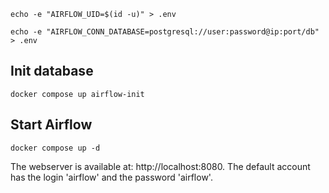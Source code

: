 ```shell
echo -e "AIRFLOW_UID=$(id -u)" > .env
```
```shell
echo -e "AIRFLOW_CONN_DATABASE=postgresql://user:password@ip:port/db" > .env
```

## Init database
```shell
docker compose up airflow-init
```

## Start Airflow
```shell
docker compose up -d
```

The webserver is available at: http://localhost:8080. The default account has the login 'airflow' and the password 'airflow'.
